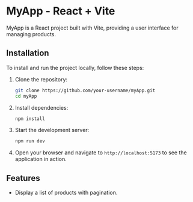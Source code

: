 # MyApp - React + Vite

MyApp is a React project built with Vite, providing a user interface for managing products.

## Installation

To install and run the project locally, follow these steps:

1. Clone the repository:

   ```sh
   git clone https://github.com/your-username/myApp.git
   cd myApp
   ```

2. Install dependencies:

   ```sh
   npm install
   ```

3. Start the development server:

   ```sh
   npm run dev
   ```

4. Open your browser and navigate to `http://localhost:5173` to see the application in action.

## Features

- Display a list of products with pagination.
